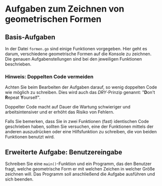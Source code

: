 # Aufgaben zum Zeichnen von geometrischen Formen

## Basis-Aufgaben

In der Datei `formen.go` sind einige Funktionen vorgegeben.
Hier geht es darum, verschiedene geometrische Formen auf die Konsole zu zeichnen.
Die genauen Aufgabenstellungen sind bei den jeweiligen Funktionen beschrieben.

### Hinweis: Doppelten Code vermeiden

Achten Sie beim Bearbeiten der Aufgaben darauf, so wenig doppelten Code wie möglich
zu schreiben. Dies wird auch das *DRY*-Prinzip genannt:
"**D**on't  **R**epeat **Y**ourself".

Doppelter Code macht auf Dauer die Wartung schwieriger und arbeitsintensiver und
er erhöht das Risiko von Fehlern.

Falls Sie bemerken, dass Sie in zwei Funktionen (fast) identischen Code geschrieben
haben, sollten Sie versuchen, eine der Funktionen mittels der anderen auszudrücken
oder eine Hilfsfunktion zu schreiben, die von beiden Funktionen benutzt wird.

## Erweiterte Aufgabe: Benutzereingabe

Schreiben Sie eine `main()`-Funktion und ein Programm, das den Benutzer fragt,
welche geometrische Form er mit welchen Zeichen in welcher Größe zeichnen will.
Das Programm soll anschließend die Aufgabe ausführen und sich beenden.
